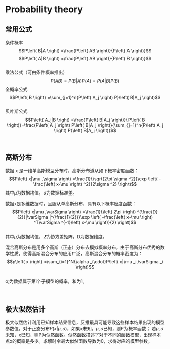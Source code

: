 # Probability theory

## 常用公式  
条件概率  
$$P\left( B|A \right) =\frac{P\left( AB \right)}{P\left( A \right)}$$
$$P\left( A|B \right) =\frac{P\left( AB \right)}{P\left( B \right)}$$  
乘法公式（可由条件概率推出）  
$$P\left( AB \right) =P\left( B|A \right) P\left( A \right) =P\left( A|B \right) P\left( B \right)$$
全概率公式  
$$P\left( B \right) =\sum_{j=1}^n{P\left( A_j \right) P}\left( B|A_j \right)$$  
贝叶斯公式
$$P\left( A_j|B \right) =\frac{P\left( B|A_j \right)}{P\left( B \right)}=\frac{P\left( A_j \right) P\left( B|A_j \right)}{\sum_{j=1}^n{P\left( A_j \right) P}\left( B|A_j \right)}$$  


&nbsp;
## 高斯分布  
数据 x 是一维单高斯模型分布时，高斯分布遵从如下概率密度函数：
$$P\left( x|\mu ,\sigma \right) =\frac{1}{\sqrt{2\pi \sigma ^2}}\exp \left( -\frac{\left( x-\mu \right) ^2}{2\sigma ^2} \right)$$
其中$\mu$为数据均值，$\sigma$为数据标准差。  

数据x是多维数据时，且服从单高斯分布，具有以下概率密度函数：
$$P\left( x|\mu ,\varSigma \right) =\frac{1}{\left( 2\pi \right) ^{\frac{D}{2}}|\varSigma |^{\frac{1}{2}}}\exp \left( -\frac{\left( x-\mu \right) ^T\varSigma ^{-1}\left( x-\mu \right)}{2} \right)$$  
其中$\mu$为数据均值，$\varSigma$为协方差矩阵，D为数据维度。  

混合高斯分布是用多个高斯（正态）分布去模拟概率分布，由于高斯分布优秀的数学性质，使得高斯混合分布的应用广泛，高斯混合分布的概率密度为：  
$$p\left( x \right) =\sum_{i=1}^N{\alpha _i\cdot}P\left( x|\mu _i,\varSigma _i \right)$$  
$\alpha _i$为数据属于第i个子模型的概率，和为1。


&nbsp;
## 极大似然估计
极大似然估计利用已知样本结果信息，反推最具可能导致这些样本结果出现的模型参数值。对于正态分布$P\left( x|\mu ,\sigma \right)$，如果x未知，$\mu ,\sigma$已知，则P为概率函数；
若$\mu ,\sigma$未知，x已知，则P为似然函数。似然函数描述了对于不同的函数模型，出现样本点x的概率是多少。求解时令最大似然函数导数为0，求得对应的模型参数。